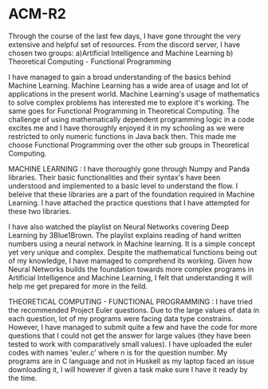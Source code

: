 # ACM-R2

Through the course of the last few days, I have gone throught the very extensive and helpful set of resources. From the discord server, I have chosen two groups:
a)Artificial Intelligence and Machine Learning
b) Theoretical Computing - Functional Programming

I have managed to gain a broad understanding of the basics behind Machine Learning. Machine Learning has a wide area of usage and lot of applications in the present world. Machine Learning's usage of mathematics to solve complex problems has interested me to explore it's working. The same goes for Functional Programming in Theoretical Computing. The challenge of using mathematically dependent programming logic in a code excites me and I have thoroughly enjoyed it in my schooling as we were restricted to only numeric functions in Java back then. This made me choose Functional Programming over the other sub groups in Theoretical Computing.

MACHINE LEARNING : 
I have thoroughly gone through Numpy and Panda libraries. Their basic functionalities and their syntax's have been understood and implemented to a basic level to understand the flow. I beleive that these libraries are a part of the foundation required in Machine Learning. I have attached the practice questions that I have attempted for these two libraries.

I have also watched the playlist on Neural Networks covering Deep Learning by 3Blue1Brown. The playlist explains reading of hand written numbers using a neural network in Machine learning. It is a simple concept yet very unique and complex. Despite the mathematical functions being out of my knowledge, I have mamaged to comprehend its working. Given how Neural Networks builds the foundation towards more complex programs in Artificial Intelligence and Machine Learning, I felt that understanding it will help me get prepared for more in the feild.

THEORETICAL COMPUTING - FUNCTIONAL PROGRAMMING : 
I have tried the recommended Project Euler questions. Due to the large values of data in each question, lot of my programs were facing data type constrains. However, I have managed to submit quite a few and have the code for more questions that I could not get the answer for large values (they have been tested to work with comparatively small values). I have uploaded the euler codes with names 'euler<n>.c' where n is for the question number. My programs are in C language and not in Huskell as my laptop faced an issue downloading it, I will however if given a task make sure I have it ready by the time.



